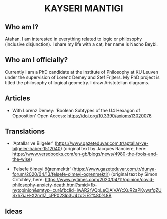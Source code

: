 # <p align="center"> KAYSERI MANTIGI

## Who am I? 
Atahan. I am interested in everything related to logic or philosophy (inclusive disjunction). I share my life with a cat, her name is Nacho Beybi. 

## Who am I officially?
Currently I am a PhD candidate at the Institute of Philosophy at KU Leuven under the supervision of Lorenz Demey and Stef Frijters. My PhD project is titled the philosophy of logical geometry. I draw Aristotelian diagrams. 

## Articles
- With Lorenz Demey: 'Boolean Subtypes of the U4 Hexagon of Opposition' Open Access: https://doi.org/10.3390/axioms13020076


## Translations

- 'Aptallar ve Bilgeler' (https://www.gazeteduvar.com.tr/aptallar-ve-bilgeler-haber-1512040) (original text by Jacques Ranciere, here: https://www.versobooks.com/en-gb/blogs/news/4980-the-fools-and-the-wise)


- 'Felsefe ölmeyi öğrenmektir' (https://www.gazeteduvar.com.tr/dunya-forum/2020/04/13/felsefe-olmeyi-ogrenmektir) (original text by Simon Critchley, here: https://www.nytimes.com/2020/04/11/opinion/covid-philosophy-anxiety-death.html?smid=fb-nytopinion&smtyp=cur&fbclid=IwAR2rVQpLeCjAiVAYcXuR2aPKywsfgZUSxhZiJH-X2m1lZ_cPP02Slp3U4zc%E2%80%8B

 


## Ideas



